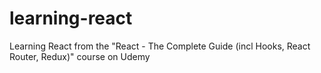 # learning-react
Learning React from the "React - The Complete Guide (incl Hooks, React Router, Redux)" course on Udemy

